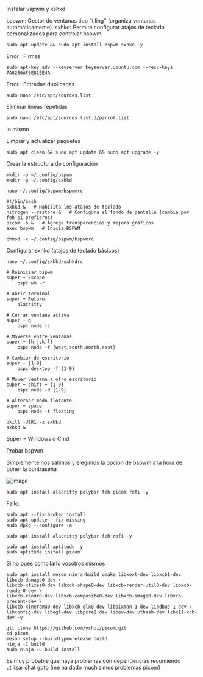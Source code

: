 Instalar vspwm y xshkd

bspwm: Gestor de ventanas tipo "tiling" (organiza ventanas automáticamente).
sxhkd: Permite configurar atajos de teclado personalizados para controlar bspwm

```
sudo apt update && sudo apt install bspwm sxhkd -y
```

Error : Firmas

```
sudo apt-key adv --keyserver keyserver.ubuntu.com --recv-keys 7A8286AF0E81EE4A
```

Error : Entradas duplicadas

```
sudo nano /etc/apt/sources.list
```

Eliminar lineas repetidas

```
sudo nano /etc/apt/sources.list.d/parrot.list
```

lo mismo

Limpiar y actualizar paquetes 

```
sudo apt clean && sudo apt update && sudo apt upgrade -y
```

Crear la estructura de configuración

```
mkdir -p ~/.config/bspwm
mkdir -p ~/.config/sxhkd
```

```
nano ~/.config/bspwm/bspwmrc
```
```
#!/bin/bash
sxhkd &   # Habilita los atajos de teclado
nitrogen --restore &   # Configura el fondo de pantalla (cambia por feh si prefieres)
picom -b &   # Agrega transparencias y mejora gráficos
exec bspwm   # Inicia BSPWM
```

```
chmod +x ~/.config/bspwm/bspwmrc
```
Configurar sxhkd (atajos de teclado básicos)

```
nano ~/.config/sxhkd/sxhkdrc
```
```
# Reiniciar bspwm
super + Escape
    bspc wm -r

# Abrir terminal
super + Return
    alacritty

# Cerrar ventana activa
super + q
    bspc node -c

# Moverse entre ventanas
super + {h,j,k,l}
    bspc node -f {west,south,north,east}

# Cambiar de escritorio
super + {1-9}
    bspc desktop -f {1-9}

# Mover ventana a otro escritorio
super + shift + {1-9}
    bspc node -d {1-9}

# Alternar modo flotante
super + space
    bspc node -t floating
```

```
pkill -USR1 -x sxhkd
sxhkd &
```

Super = Windows o Cmd

Probar bspwm

Simplemente nos salimos y elegimos la opción de bspwm a la hora de poner la contraseña

![image](https://github.com/user-attachments/assets/05efc0cc-6562-4604-9164-8af303dbd396)

```
sudo apt install alacritty polybar feh picom rofi -y
```

Fallo:

```
sudo apt --fix-broken install
sudo apt update --fix-missing
sudo dpkg --configure -a
```

```
sudo apt install alacritty polybar feh rofi -y
```

```
sudo apt install aptitude -y
sudo aptitude install picom
```

Si no pues compilarlo vosotros mismos

```
sudo apt install meson ninja-build cmake libxext-dev libxcb1-dev libxcb-damage0-dev \
libxcb-xfixes0-dev libxcb-shape0-dev libxcb-render-util0-dev libxcb-render0-dev \
libxcb-randr0-dev libxcb-composite0-dev libxcb-image0-dev libxcb-present-dev \
libxcb-xinerama0-dev libxcb-glx0-dev libpixman-1-dev libdbus-1-dev \
libconfig-dev libegl-dev libpcre2-dev libev-dev uthash-dev libx11-xcb-dev -y
```

```
git clone https://github.com/yshui/picom.git
cd picom
meson setup --buildtype=release build
ninja -C build
sudo ninja -C build install
```

Es muy probable que haya problemas con dependencias recomiendo utilizar chat gptp (me ha dado muchisimos problemas picom)






